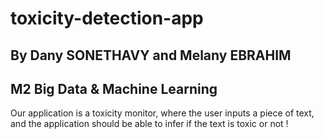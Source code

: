 # toxicity-detection-app

## By Dany SONETHAVY and Melany EBRAHIM

## M2 Big Data & Machine Learning

Our application is a toxicity monitor, where the user inputs a piece of text, and the application should be able to infer if the text is toxic or not !


